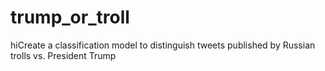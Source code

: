 # trump_or_troll
hiCreate a classification model to distinguish tweets published by Russian trolls vs. President Trump
